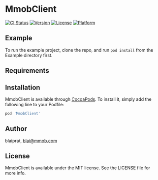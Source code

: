 # MmobClient

[![CI Status](https://img.shields.io/travis/blaiprat/MmobClient.svg?style=flat)](https://travis-ci.org/blaiprat/MmobClient)
[![Version](https://img.shields.io/cocoapods/v/MmobClient.svg?style=flat)](https://cocoapods.org/pods/MmobClient)
[![License](https://img.shields.io/cocoapods/l/MmobClient.svg?style=flat)](https://cocoapods.org/pods/MmobClient)
[![Platform](https://img.shields.io/cocoapods/p/MmobClient.svg?style=flat)](https://cocoapods.org/pods/MmobClient)

## Example

To run the example project, clone the repo, and run `pod install` from the Example directory first.

## Requirements

## Installation

MmobClient is available through [CocoaPods](https://cocoapods.org). To install
it, simply add the following line to your Podfile:

```ruby
pod 'MmobClient'
```

## Author

blaiprat, blai@mmob.com

## License

MmobClient is available under the MIT license. See the LICENSE file for more info.
